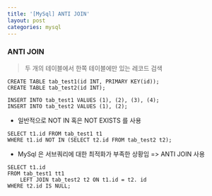 ```yaml
---
title: '[MySql] ANTI JOIN'
layout: post
categories: mysql
---
```


### ANTI JOIN
> 두 개의 테이블에서 한쪽 테이블에만 있는 레코드 검색

```mysql
CREATE TABLE tab_test1(id INT, PRIMARY KEY(id));
CREATE TABLE tab_test2(id INT);
```
```mysql
INSERT INTO tab_test1 VALUES (1), (2), (3), (4);
INSERT INTO tab_test2 VALUES (1), (2);
```

- 일반적으로 NOT IN 혹은 NOT EXISTS 를 사용

```mysql
SELECT t1.id FROM tab_test1 t1
WHERE t1.id NOT IN (SELECT t2.id FROM tab_test2 t2);
```

- MySql 은 서브쿼리에 대한 최적화가 부족한 상황임 => ANTI JOIN 사용

```mysql
SELECT t1.id
FROM tab_test1 tt1 
    LEFT JOIN tab_test2 t2 ON t1.id = t2. id
WHERE t2.id IS NULL;
```